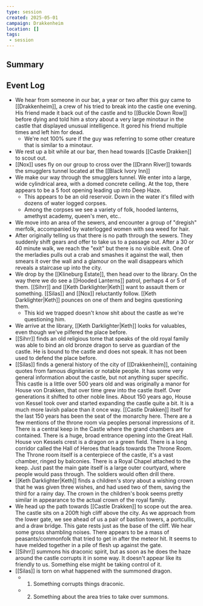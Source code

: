 ```yaml
---
type: session
created: 2025-05-01
campaign: Drakkenheim
location: []
tags:
 - session
---
```


## Summary

## Event Log

- We hear from someone in our bar, a year or two after this guy came to [[Drakkenheim]], a crew of his tried to break into the castle one evening. His friend made it back out of the castle and to [[Buckle Down Row]] before dying and told him a story about a very large minotaur in the castle that displayed unusual intelligence. It gored his friend multiple times and left him for dead.
	- We're not 100% sure if the guy was referring to some other creature that is similar to a minotaur.
- We rest up a bit while at our bar, then head towards [[Castle Drakken]] to scout out.
- [[Nox]] uses fly on our group to cross over the [[Drann River]] towards the smugglers tunnel located at the [[Black Ivory Inn]]
- We make our way through the smugglers tunnel. We enter into a large, wide cylindrical area, with a domed concrete ceiling. At the top, there appears to be a 5 foot opening leading up into Deep Haze.
	- This appears to be an old reservoir. Down in the water it's filled with dozens of water logged corpses.
	- Among the corpses we see a variety of folk, hooded lanterns, amethyst academy, queen's men, etc..
- We move into an area of the sewers, and encounter a group of "dregish" merfolk, accompanied by waterlogged women with sea weed for hair. 
- After originally telling us that there is no path through the sewers. They suddenly shift gears and offer to take us to a passage out. After a 30 or 40 minute walk, we reach the "exit" but there is no visible exit. One of the merladies pulls out a crab and smashes it against the wall, then smears it over the wall and a glamour on the wall disappears which reveals a staircase up into the city.
- We drop by the [[Klineburg Estate]], then head over to the library. On the way  there we do see a [[Hooded Lanterns]] patrol, perhaps 4 or 5 of them. [[Sihrr]] and [[Keth Darklighter|Keth]] want to assault them or something. [[Silas]] and [[Nox]] reluctantly follow. [[Keth Darklighter|Keth]] pounces on one of them and begins questioning them.
	- This kid we trapped doesn't know shit about the castle as we're questioning him.
- We arrive at the library, [[Keth Darklighter|Keth]] looks for valuables, even though we've pilfered the place before.
- [[Sihrr]] finds an old religious tome that speaks of the old royal family was able to bind an old bronze dragon to serve as guardian of the castle. He is bound to the castle and does not speak. It has not been used to defend the place before.
- [[Silas]] finds a general history of the city of [[Drakkenheim]], containing quotes from famous dignitaries or notable people. It has some very general information about the castle, but not anything super specific. This castle is a little over 500 years old and was originally a manor for House von Drakken, that over time grew into the castle itself. Over generations it shifted to other noble lines. About 150 years ago, House von Kessel took over and started expanding the castle quite a bit. It is a much more lavish palace than it once way. [[Castle Drakken]] itself for the last 150 years has been the seat of the monarchy here. There are a few mentions of the throne room via peoples personal impressions of it. There is a central keep in the Castle where the grand chambers are contained. There is a huge, broad entrance opening into the Great Hall. House von Kessels crest is a dragon on a green field. There is a long corridor called the Hall of Heroes that leads towards the Throne Room. The Throne room itself is a centerpiece of the castle, it's a vast chamber, ringed by balconies. There is a Royal Chapel attached to the keep. Just past the main gate itself is a large outer courtyard, where people would pass through. The soldiers would often drill there.
- [[Keth Darklighter|Keth]] finds a children's story about a wishing crown that he was given three wishes, and had used two of them, saving the third for a rainy day. The crown in the children's book seems pretty similar in appearance to the actual crown of the royal family.
- We head up the path towards [[Castle Drakken]] to scope out the area. The castle sits on a 200ft high cliff above the city. As we approach from the lower gate, we see ahead of us a pair of bastion towers, a portcullis, and a draw bridge. This gate rests just as the base of the cliff. We hear some gross shambling noises. There appears to be a mass of peasants/commonfolk that tried to get in after the meteor hit. It seems to have melded together in a pile of flesh up against the gate.
- [[Sihrr]] summons his draconic spirit, but as soon as he does the haze around the castle corrupts it in some way. It doesn't appear like its friendly to us. Something else might be taking control of it.
- [[Silas]] is torn on what happened with the summoned dragon.
	- 1. Something corrupts things draconic.
	- 2. Something about the area tries to take over summons.


